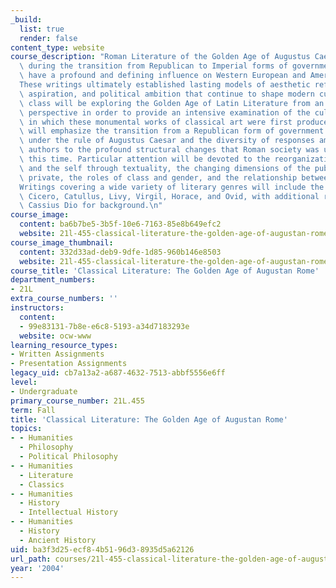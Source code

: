 ```yaml
---
_build:
  list: true
  render: false
content_type: website
course_description: "Roman Literature of the Golden Age of Augustus Caesar, produced\
  \ during the transition from Republican to Imperial forms of government, was to\
  \ have a profound and defining influence on Western European and American societies.\_\
  These writings ultimately established lasting models of aesthetic refinement, philosophical\
  \ aspiration, and political ambition that continue to shape modern cultures.\_This\
  \ class will be exploring the Golden Age of Latin Literature from an historical\
  \ perspective in order to provide an intensive examination of the cultural contexts\
  \ in which these monumental works of classical art were first produced.\_Readings\
  \ will emphasize the transition from a Republican form of government to an Empire\
  \ under the rule of Augustus Caesar and the diversity of responses among individual\
  \ authors to the profound structural changes that Roman society was undergoing at\
  \ this time. Particular attention will be devoted to the reorganization of society\
  \ and the self through textuality, the changing dimensions of the public and the\
  \ private, the roles of class and gender, and the relationship between art and pleasure.\_\
  Writings covering a wide variety of literary genres will include the works of Caesar,\
  \ Cicero, Catullus, Livy, Virgil, Horace, and Ovid, with additional readings from\
  \ Cassius Dio for background.\n"
course_image:
  content: ba6b7be5-3b5f-10e6-7163-85e8b649efc2
  website: 21l-455-classical-literature-the-golden-age-of-augustan-rome-fall-2004
course_image_thumbnail:
  content: 332d33ad-deb9-9dfe-1d85-960b146e8503
  website: 21l-455-classical-literature-the-golden-age-of-augustan-rome-fall-2004
course_title: 'Classical Literature: The Golden Age of Augustan Rome'
department_numbers:
- 21L
extra_course_numbers: ''
instructors:
  content:
  - 99e83131-7b8e-e6c8-5193-a34d7183293e
  website: ocw-www
learning_resource_types:
- Written Assignments
- Presentation Assignments
legacy_uid: cb7a13a2-a687-4632-7513-abbf5556e6ff
level:
- Undergraduate
primary_course_number: 21L.455
term: Fall
title: 'Classical Literature: The Golden Age of Augustan Rome'
topics:
- - Humanities
  - Philosophy
  - Political Philosophy
- - Humanities
  - Literature
  - Classics
- - Humanities
  - History
  - Intellectual History
- - Humanities
  - History
  - Ancient History
uid: ba3f3d25-ecf8-4b51-96d3-8935d5a62126
url_path: courses/21l-455-classical-literature-the-golden-age-of-augustan-rome-fall-2004
year: '2004'
---
```

